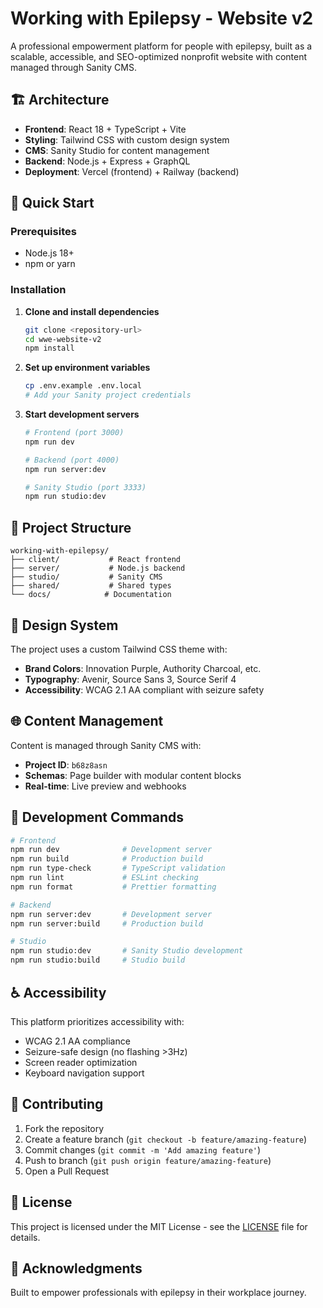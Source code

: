 # Working with Epilepsy - Website v2

A professional empowerment platform for people with epilepsy, built as a scalable, accessible, and SEO-optimized nonprofit website with content managed through Sanity CMS.

## 🏗️ Architecture

- **Frontend**: React 18 + TypeScript + Vite
- **Styling**: Tailwind CSS with custom design system
- **CMS**: Sanity Studio for content management
- **Backend**: Node.js + Express + GraphQL
- **Deployment**: Vercel (frontend) + Railway (backend)

## 🚀 Quick Start

### Prerequisites
- Node.js 18+
- npm or yarn

### Installation

1. **Clone and install dependencies**
   ```bash
   git clone <repository-url>
   cd wwe-website-v2
   npm install
   ```

2. **Set up environment variables**
   ```bash
   cp .env.example .env.local
   # Add your Sanity project credentials
   ```

3. **Start development servers**
   ```bash
   # Frontend (port 3000)
   npm run dev
   
   # Backend (port 4000)
   npm run server:dev
   
   # Sanity Studio (port 3333)
   npm run studio:dev
   ```

## 📁 Project Structure

```
working-with-epilepsy/
├── client/           # React frontend
├── server/           # Node.js backend
├── studio/           # Sanity CMS
├── shared/           # Shared types
└── docs/            # Documentation
```

## 🎨 Design System

The project uses a custom Tailwind CSS theme with:
- **Brand Colors**: Innovation Purple, Authority Charcoal, etc.
- **Typography**: Avenir, Source Sans 3, Source Serif 4
- **Accessibility**: WCAG 2.1 AA compliant with seizure safety

## 🌐 Content Management

Content is managed through Sanity CMS with:
- **Project ID**: `b68z8asn`
- **Schemas**: Page builder with modular content blocks
- **Real-time**: Live preview and webhooks

## 🔧 Development Commands

```bash
# Frontend
npm run dev              # Development server
npm run build            # Production build
npm run type-check       # TypeScript validation
npm run lint             # ESLint checking
npm run format           # Prettier formatting

# Backend
npm run server:dev       # Development server
npm run server:build     # Production build

# Studio
npm run studio:dev       # Sanity Studio development
npm run studio:build     # Studio build
```

## ♿ Accessibility

This platform prioritizes accessibility with:
- WCAG 2.1 AA compliance
- Seizure-safe design (no flashing >3Hz)
- Screen reader optimization
- Keyboard navigation support

## 🤝 Contributing

1. Fork the repository
2. Create a feature branch (`git checkout -b feature/amazing-feature`)
3. Commit changes (`git commit -m 'Add amazing feature'`)
4. Push to branch (`git push origin feature/amazing-feature`)
5. Open a Pull Request

## 📄 License

This project is licensed under the MIT License - see the [LICENSE](LICENSE) file for details.

## 🙏 Acknowledgments

Built to empower professionals with epilepsy in their workplace journey.
